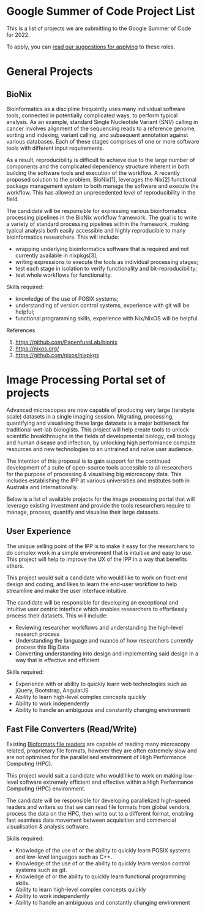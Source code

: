 # Google Summer of Code Project List

This is a list of projects we are submitting to the Google Summer of Code for 2022.

To apply, you can [read our suggestions for applying](gsoc-contributor) to these roles.

# General Projects

## BioNix

Bioinformatics as a discipline frequently uses many individual software tools, connected in potentially complicated ways, to perform typical analysis. As an example, standard Single Nucleotide Variant (SNV) calling in cancer involves alignment of the sequencing reads to a reference genome, sorting and indexing, variant calling, and subsequent annotation against various databases. Each of these stages comprises of one or more software tools with different input requirements. 

As a result, reproducibility is difficult to achieve due to the large number of components and the complicated dependency structure inherent in both building the software tools and execution of the workflow. A recently proposed solution to the problem, BioNix[1], leverages the Nix[2] functional package management system to both manage the software and execute the workflow. This has allowed an unprecedented level of reproducibility in the field. 

The candidate will be responsible for expressing various bioinformatics processing pipelines in the BioNix workflow framework. The goal is to write a variety of standard processing pipelines within the framework, making typical analysis both easily accessible and highly reproducible to many bioinformatics researchers. This will include: 
- wrapping underlying bioinformatics software that is required and not currently available in nixpkgs[3]; 
- writing expressions to execute the tools as individual processing stages; 
- test each stage in isolation to verify functionality and bit-reproducibility; 
- test whole workflows for functionality. 

Skills required: 

- knowledge of the use of POSIX systems; 
- understanding of version control systems, experience with git will be helpful; 
- functional programming skills, experience with Nix/NixOS will be helpful. 

References
1. https://github.com/PapenfussLab/bionix 
2. https://nixos.org/ 
3. https://github.com/nixos/nixpkgs 

# Image Processing Portal set of projects

Advanced microscopes are now capable of producing very large (terabyte scale) datasets in a single imaging session. Migrating, processing, quantifying and visualising these large datasets is a major bottleneck for traditional wet-lab biologists. This project will help create tools to unlock scientific breakthroughs in the fields of developmental biology, cell biology and human disease and infection, by unlocking high performance compute resources and new technologies to an untrained and naïve user audience. 


The intention of this proposal is to gain support for the continued development of a suite of open-source tools accessible to all researchers for the purpose of processing & visualising big microscopy data.  This includes establishing the IPP at various universities and institutes both in Australia and Internationally.

Below is a list of available projects for the image processing portal that will leverage existing investment and provide the tools researchers require to manage, process, quantify and visualise their large datasets. 

## User Experience

The unique selling point of the IPP is to make it easy for the researchers to do complex work in a simple environment that is intuitive and easy to use. This project will help to improve the UX of the IPP in a way that benefits others. 

This project would suit a candidate who would like to work on front-end design and coding, and likes to learn the end-user workflow to help streamline and make the user interface intuitive. 

The candidate will be responsible for developing an exceptional and intuitive user centric interface which enables researchers to effortlessly process their datasets. This will include: 
- Reviewing researcher workflows and understanding the high-level research process
- Understanding the language and nuance of how researchers currently process this Big Data
- Converting understanding into design and implementing said design in a way that is effective and efficient

Skills required:
- Experience with or ability to quickly learn web technologies such as jQuery, Bootstrap, AngularJS
- Ability to learn high-level complex concepts quickly
- Ability to work independently
- Ability to handle an ambiguous and constantly changing environment

## Fast File Converters (Read/Write) 

Existing [Bioformats file readers](https://www.openmicroscopy.org/bio-formats/) are capable of reading many microscopy related, proprietary file formats, however they are often extremely slow and are not optimised for the parallelised environment of High Performance Computing  (HPC).  

This project would suit a candidate who would like to work on making low-level software extremely efficient and effective within a High Performance Computing (HPC) environment. 

The candidate will be responsible for developing parallelized high-speed readers and writers so that we can read file formats from global vendors, process the data on the HPC, then write out to a different format, enabling fast seamless data movement between acquisition and commercial visualisation & analysis software. 

Skills required:
- Knowledge of the use of or the ability to quickly learn POSIX systems and low-level languages such as C++. 
- Knowledge of the use of or the ability to quickly learn version control systems such as git. 
- Knowledge of or the ability to quickly learn functional programming skills.
- Ability to learn high-level complex concepts quickly
- Ability to work independently
- Ability to handle an ambiguous and constantly changing environment
